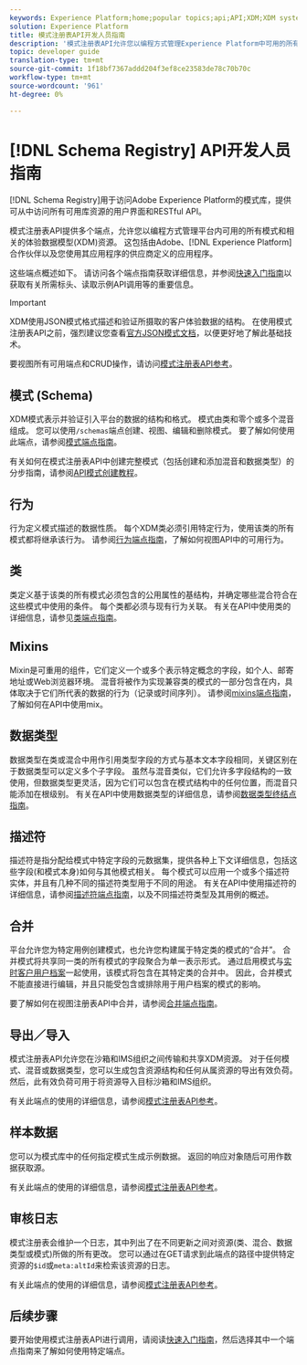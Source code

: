```yaml
---
keywords: Experience Platform;home;popular topics;api;API;XDM;XDM system;experience data model;Experience data model;Experience Data Model;data model;Data Model;schema registry;Schema Registry;
solution: Experience Platform
title: 模式注册表API开发人员指南
description: '模式注册表API允许您以编程方式管理Experience Platform中可用的所有模式和相关XDM资源。 '
topic: developer guide
translation-type: tm+mt
source-git-commit: 1f18bf7367addd204f3ef8ce23583de78c70b70c
workflow-type: tm+mt
source-wordcount: '961'
ht-degree: 0%

---
```



# [!DNL Schema Registry] API开发人员指南

[!DNL Schema Registry]用于访问Adobe Experience Platform的模式库，提供可从中访问所有可用库资源的用户界面和RESTful API。

模式注册表API提供多个端点，允许您以编程方式管理平台内可用的所有模式和相关的体验数据模型(XDM)资源。 这包括由Adobe、[!DNL Experience Platform]合作伙伴以及您使用其应用程序的供应商定义的应用程序。

这些端点概述如下。 请访问各个端点指南获取详细信息，并参阅[快速入门指南](./getting-started.md)以获取有关所需标头、读取示例API调用等的重要信息。

>[!IMPORTANT]
>
>XDM使用JSON模式格式描述和验证所摄取的客户体验数据的结构。 在使用模式注册表API之前，强烈建议您查看[官方JSON模式文档](https://json-schema.org/)，以便更好地了解此基础技术。

要视图所有可用端点和CRUD操作，请访问[模式注册表API参考](https://www.adobe.io/apis/experienceplatform/home/api-reference.html#!acpdr/swagger-specs/schema-registry.yaml)。

## 模式 (Schema)

XDM模式表示并验证引入平台的数据的结构和格式。 模式由类和零个或多个混音组成。 您可以使用`/schemas`端点创建、视图、编辑和删除模式。 要了解如何使用此端点，请参阅[模式端点指南](./schemas.md)。

有关如何在模式注册表API中创建完整模式（包括创建和添加混音和数据类型）的分步指南，请参阅[API模式创建教程](../tutorials/create-schema-api.md)。

## 行为

行为定义模式描述的数据性质。 每个XDM类必须引用特定行为，使用该类的所有模式都将继承该行为。 请参阅[行为端点指南](./behaviors.md)，了解如何视图API中的可用行为。

## 类

类定义基于该类的所有模式必须包含的公用属性的基结构，并确定哪些混合符合在这些模式中使用的条件。 每个类都必须与现有行为关联。 有关在API中使用类的详细信息，请参见[类端点指南](./classes.md)。

## Mixins

Mixin是可重用的组件，它们定义一个或多个表示特定概念的字段，如个人、邮寄地址或Web浏览器环境。 混音将被作为实现兼容类的模式的一部分包含在内，具体取决于它们所代表的数据的行为（记录或时间序列）。 请参阅[mixins端点指南](./mixins.md)，了解如何在API中使用mix。

## 数据类型

数据类型在类或混合中用作引用类型字段的方式与基本文本字段相同，关键区别在于数据类型可以定义多个子字段。 虽然与混音类似，它们允许多字段结构的一致使用，但数据类型更灵活，因为它们可以包含在模式结构中的任何位置，而混音只能添加在根级别。 有关在API中使用数据类型的详细信息，请参阅[数据类型终结点指南](./data-types.md)。

## 描述符

描述符是指分配给模式中特定字段的元数据集，提供各种上下文详细信息，包括这些字段(和模式本身)如何与其他模式相关。 每个模式可以应用一个或多个描述符实体，并且有几种不同的描述符类型用于不同的用途。 有关在API中使用描述符的详细信息，请参阅[描述符端点指南](./descriptors.md)，以及不同描述符类型及其用例的概述。

## 合并

平台允许您为特定用例创建模式，也允许您构建属于特定类的模式的“合并”。 合并模式将共享同一类的所有模式的字段聚合为单一表示形式。 通过启用模式与[实时客户用户档案](../../profile/home.md)一起使用，该模式将包含在其特定类的合并中。 因此，合并模式不能直接进行编辑，并且只能受包含或排除用于用户档案的模式的影响。

要了解如何在视图注册表API中合并，请参阅[合并端点指南](./unions.md)。

## 导出／导入

模式注册表API允许您在沙箱和IMS组织之间传输和共享XDM资源。 对于任何模式、混音或数据类型，您可以生成包含资源结构和任何从属资源的导出有效负荷。 然后，此有效负荷可用于将资源导入目标沙箱和IMS组织。

有关此端点的使用的详细信息，请参阅[模式注册表API参考](https://www.adobe.io/apis/experienceplatform/home/api-reference.html#!acpdr/swagger-specs/schema-registry.yaml)。

## 样本数据

您可以为模式库中的任何指定模式生成示例数据。 返回的响应对象随后可用作数据获取源。

有关此端点的使用的详细信息，请参阅[模式注册表API参考](https://www.adobe.io/apis/experienceplatform/home/api-reference.html#!acpdr/swagger-specs/schema-registry.yaml)。

## 审核日志

模式注册表会维护一个日志，其中列出了在不同更新之间对资源(类、混合、数据类型或模式)所做的所有更改。 您可以通过在GET请求到此端点的路径中提供特定资源的`$id`或`meta:altId`来检索该资源的日志。

有关此端点的使用的详细信息，请参阅[模式注册表API参考](https://www.adobe.io/apis/experienceplatform/home/api-reference.html#!acpdr/swagger-specs/schema-registry.yaml)。

## 后续步骤

要开始使用模式注册表API进行调用，请阅读[快速入门指南](./getting-started.md)，然后选择其中一个端点指南来了解如何使用特定端点。